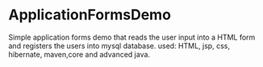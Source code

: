 # ApplicationFormsDemo
Simple application forms demo that reads the user input into a HTML form and registers the users into mysql database.
used: HTML, jsp, css, hibernate, maven,core and advanced java.
